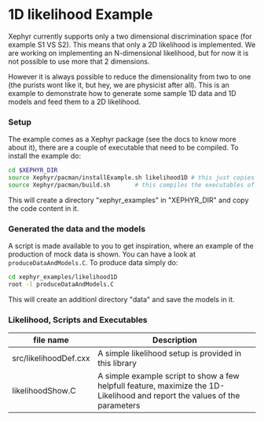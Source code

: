 # 1D likelihood Example

Xephyr currently supports only a two dimensional discrimination space (for example S1 VS S2). This means that only a 2D likelihood is implemented.
We are working on implementing an N-dimensional likelihood, but for now it is not possible to use more that 2 dimensions.

However it is always possible to reduce the dimensionality from two to one (the purists wont like it, but hey, we are physicist after all).
This is an example to demonstrate how to generate some sample 1D data and 1D models  and feed them to a 2D likelihood.

### Setup 

The example comes as a Xephyr package (see the docs to know more about it), there are a couple of executable that need to be compiled.
To install the example do:

```bash
cd $XEPHYR_DIR
source Xephyr/pacman/installExample.sh likelihood1D # this just copies the content
source Xephyr/pacman/build.sh       # this compiles the executables of the example
``` 

This will create a directory "xephyr\_examples" in "XEPHYR\_DIR" and copy the code  content in it.  
 
### Generated the data and the models 

A script is made available to you to get inspiration, where an example of the production of mock data is shown. You can have a look at 
`produceDataAndModels.C`. To produce data simply do:

```bash
cd xephyr_examples/likelihood1D
root -l produceDataAndModels.C
``` 

This will create an additionl directory "data" and save the models in it.



### Likelihood, Scripts and Executables
| file name | Description |
|-----------|-------------|
| src/likelihoodDef.cxx | A simple likelihood setup is provided in this library |
| likelihoodShow.C | A simple example script to show a few helpfull feature, maximize the 1D-Likelihood and report the values of the parameters|
